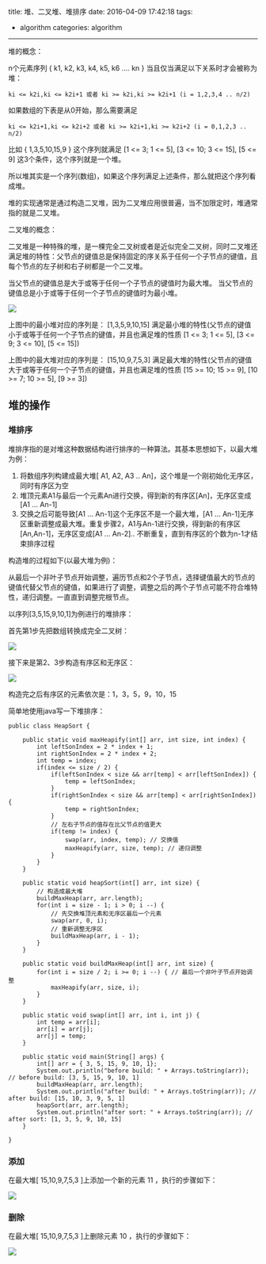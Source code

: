title: 堆、二叉堆、堆排序
date: 2016-04-09 17:42:18
tags:
- algorithm
categories: algorithm

----------------

堆的概念：

n个元素序列 { k1, k2, k3, k4, k5, k6 .... kn } 当且仅当满足以下关系时才会被称为堆：

	ki <= k2i,ki <= k2i+1 或者 ki >= k2i,ki >= k2i+1 (i = 1,2,3,4 .. n/2)

如果数组的下表是从0开始，那么需要满足 

	ki <= k2i+1,ki <= k2i+2 或者 ki >= k2i+1,ki >= k2i+2 (i = 0,1,2,3 .. n/2)

比如 { 1,3,5,10,15,9 } 这个序列就满足 [1 <= 3; 1 <= 5],  [3 <= 10; 3 <= 15], [5 <= 9] 这3个条件，这个序列就是一个堆。

所以堆其实是一个序列(数组)，如果这个序列满足上述条件，那么就把这个序列看成堆。

堆的实现通常是通过构造二叉堆，因为二叉堆应用很普遍，当不加限定时，堆通常指的就是二叉堆。

<!--more-->

二叉堆的概念：

二叉堆是一种特殊的堆，是一棵完全二叉树或者是近似完全二叉树，同时二叉堆还满足堆的特性：父节点的键值总是保持固定的序关系于任何一个子节点的键值，且每个节点的左子树和右子树都是一个二叉堆。

当父节点的键值总是大于或等于任何一个子节点的键值时为最大堆。 当父节点的键值总是小于或等于任何一个子节点的键值时为最小堆。

![](http://7x2wh6.com1.z0.glb.clouddn.com/heap01.jpg?imageView2/1/w/10000/h/10000/q/100|watermark/2/text/ZmFuZ2ppYW4wNDIzLmdpdGh1Yi5pbw==/font/5a6L5L2T/fontsize/500/fill/I0VGRUZFRg==/dissolve/100/gravity/SouthEast/dx/10/dy/10)

上图中的最小堆对应的序列是： [1,3,5,9,10,15]  满足最小堆的特性(父节点的键值小于或等于任何一个子节点的键值，并且也满足堆的性质 [1 <= 3; 1 <= 5], [3 <= 9; 3 <= 10], [5 <= 15])

上图中的最大堆对应的序列是： [15,10,9,7,5,3]  满足最大堆的特性(父节点的键值大于或等于任何一个子节点的键值，并且也满足堆的性质 [15 >= 10; 15 >= 9], [10 >= 7; 10 >= 5], [9 >= 3])

## 堆的操作 ##

### 堆排序 ###

堆排序指的是对堆这种数据结构进行排序的一种算法。其基本思想如下，以最大堆为例：

1. 将数组序列构建成最大堆[ A1, A2, A3 .. An]，这个堆是一个刚初始化无序区，同时有序区为空
2. 堆顶元素A1与最后一个元素An进行交换，得到新的有序区[An]，无序区变成[A1 ... An-1]
3. 交换之后可能导致[A1 ... An-1]这个无序区不是一个最大堆，[A1 ... An-1]无序区重新调整成最大堆。重复步骤2，A1与An-1进行交换，得到新的有序区[An,An-1]，无序区变成[A1 ... An-2].. 不断重复，直到有序区的个数为n-1才结束排序过程

构造堆的过程如下(以最大堆为例)：

从最后一个非叶子节点开始调整，遍历节点和2个子节点，选择键值最大的节点的键值代替父节点的键值，如果进行了调整，调整之后的两个子节点可能不符合堆特性，递归调整。一直直到调整完根节点。


以序列[3,5,15,9,10,1]为例进行的堆排序：

首先第1步先把数组转换成完全二叉树：

![](http://7x2wh6.com1.z0.glb.clouddn.com/heap02.jpg?imageView2/1/w/10000/h/10000/q/100|watermark/2/text/ZmFuZ2ppYW4wNDIzLmdpdGh1Yi5pbw==/font/5a6L5L2T/fontsize/500/fill/I0VGRUZFRg==/dissolve/100/gravity/SouthEast/dx/10/dy/10)

接下来是第2、3步构造有序区和无序区：

![](http://7x2wh6.com1.z0.glb.clouddn.com/heap03.jpg?imageView2/1/w/10000/h/10000/q/100|watermark/2/text/ZmFuZ2ppYW4wNDIzLmdpdGh1Yi5pbw==/font/5a6L5L2T/fontsize/500/fill/I0VGRUZFRg==/dissolve/100/gravity/SouthEast/dx/10/dy/10)

构造完之后有序区的元素依次是：1，3，5，9，10，15

简单地使用java写一下堆排序：

	public class HeapSort {
    
        public static void maxHeapify(int[] arr, int size, int index) {
            int leftSonIndex = 2 * index + 1;
            int rightSonIndex = 2 * index + 2;
            int temp = index;
            if(index <= size / 2) {
                if(leftSonIndex < size && arr[temp] < arr[leftSonIndex]) {
                    temp = leftSonIndex;
                }
                if(rightSonIndex < size && arr[temp] < arr[rightSonIndex]) {
                    temp = rightSonIndex;
                }
                // 左右子节点的值存在比父节点的值更大
                if(temp != index) {
                    swap(arr, index, temp); // 交换值
                    maxHeapify(arr, size, temp); // 递归调整
                }
            }
        }
    
        public static void heapSort(int[] arr, int size) {
            // 构造成最大堆
            buildMaxHeap(arr, arr.length);
            for(int i = size - 1; i > 0; i --) {
                // 先交换堆顶元素和无序区最后一个元素
                swap(arr, 0, i);
                // 重新调整无序区
                buildMaxHeap(arr, i - 1);
            }
        }
    
        public static void buildMaxHeap(int[] arr, int size) {
            for(int i = size / 2; i >= 0; i --) { // 最后一个非叶子节点开始调整
                maxHeapify(arr, size, i);
            }
        }
    
        public static void swap(int[] arr, int i, int j) {
            int temp = arr[i];
            arr[i] = arr[j];
            arr[j] = temp;
        }
    
        public static void main(String[] args) {
            int[] arr = { 3, 5, 15, 9, 10, 1};
            System.out.println("before build: " + Arrays.toString(arr)); // before build: [3, 5, 15, 9, 10, 1]
            buildMaxHeap(arr, arr.length);
            System.out.println("after build: " + Arrays.toString(arr)); // after build: [15, 10, 3, 9, 5, 1]
            heapSort(arr, arr.length);
            System.out.println("after sort: " + Arrays.toString(arr)); // after sort: [1, 3, 5, 9, 10, 15]
        }
    
    }


### 添加 ###


在最大堆[ 15,10,9,7,5,3 ]上添加一个新的元素 11 ，执行的步骤如下：

![](http://7x2wh6.com1.z0.glb.clouddn.com/heap04.jpg?imageView2/1/w/10000/h/10000/q/100|watermark/2/text/ZmFuZ2ppYW4wNDIzLmdpdGh1Yi5pbw==/font/5a6L5L2T/fontsize/500/fill/I0VGRUZFRg==/dissolve/100/gravity/SouthEast/dx/10/dy/10)

### 删除 ###

在最大堆[ 15,10,9,7,5,3 ]上删除元素 10 ，执行的步骤如下：


![](http://7x2wh6.com1.z0.glb.clouddn.com/heap05.jpg?imageView2/1/w/10000/h/10000/q/100|watermark/2/text/ZmFuZ2ppYW4wNDIzLmdpdGh1Yi5pbw==/font/5a6L5L2T/fontsize/500/fill/I0VGRUZFRg==/dissolve/100/gravity/SouthEast/dx/10/dy/10)
